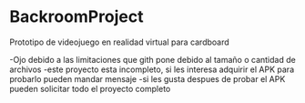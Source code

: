 # BackroomProject
Prototipo de videojuego en realidad virtual para cardboard

-Ojo debido a las limitaciones que gith pone debido al tamaño o cantidad de archivos
-este proyecto esta incompleto, si les interesa adquirir el APK para probarlo pueden mandar mensaje
-si les gusta despues de probar el APK pueden solicitar todo el proyecto completo 

